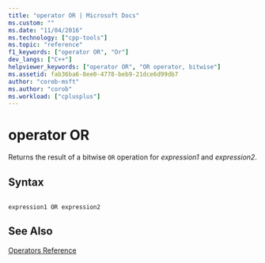 ```yaml
---
title: "operator OR | Microsoft Docs"
ms.custom: ""
ms.date: "11/04/2016"
ms.technology: ["cpp-tools"]
ms.topic: "reference"
f1_keywords: ["operator OR", "Or"]
dev_langs: ["C++"]
helpviewer_keywords: ["operator OR", "OR operator, bitwise"]
ms.assetid: fab36ba6-8ee0-4778-beb9-21dce6d99db7
author: "corob-msft"
ms.author: "corob"
ms.workload: ["cplusplus"]
---
```

# operator OR
Returns the result of a bitwise `OR` operation for *expression1* and *expression2*.  
  
## Syntax  
  
```  
  
expression1 OR expression2  
```  
  
## See Also  
 [Operators Reference](../../assembler/masm/operators-reference.md)